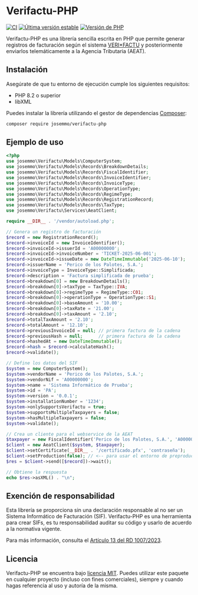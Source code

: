 # Verifactu-PHP
[![CI](https://github.com/josemmo/Verifactu-PHP/workflows/CI/badge.svg)](https://github.com/josemmo/Verifactu-PHP/actions)
[![Última versión estable](https://img.shields.io/packagist/v/josemmo/verifactu-php)](https://packagist.org/packages/josemmo/verifactu-php)
[![Versión de PHP](https://img.shields.io/badge/php-%3E%3D8.2-8892BF)](composer.json)

Verifactu-PHP es una librería sencilla escrita en PHP que permite generar registros de facturación según el sistema [VERI*FACTU](https://sede.agenciatributaria.gob.es/Sede/iva/sistemas-informaticos-facturacion-verifactu.html) y posteriormente enviarlos telemáticamente a la Agencia Tributaria (AEAT).

## Instalación
Asegúrate de que tu entorno de ejecución cumple los siguientes requisitos:

- PHP 8.2 o superior
- libXML

Puedes instalar la librería utilizando el gestor de dependencias [Composer](https://getcomposer.org/):
```sh
composer require josemmo/verifactu-php
```

## Ejemplo de uso
```php
<?php
use josemmo\Verifactu\Models\ComputerSystem;
use josemmo\Verifactu\Models\Records\BreakdownDetails;
use josemmo\Verifactu\Models\Records\FiscalIdentifier;
use josemmo\Verifactu\Models\Records\InvoiceIdentifier;
use josemmo\Verifactu\Models\Records\InvoiceType;
use josemmo\Verifactu\Models\Records\OperationType;
use josemmo\Verifactu\Models\Records\RegimeType;
use josemmo\Verifactu\Models\Records\RegistrationRecord;
use josemmo\Verifactu\Models\Records\TaxType;
use josemmo\Verifactu\Services\AeatClient;

require __DIR__ . '/vendor/autoload.php';

// Genera un registro de facturación
$record = new RegistrationRecord();
$record->invoiceId = new InvoiceIdentifier();
$record->invoiceId->issuerId = 'A00000000';
$record->invoiceId->invoiceNumber = 'TICKET-2025-06-001';
$record->invoiceId->issueDate = new DateTimeImmutable('2025-06-10');
$record->issuerName = 'Perico de los Palotes, S.A.';
$record->invoiceType = InvoiceType::Simplificada;
$record->description = 'Factura simplificada de prueba';
$record->breakdown[0] = new BreakdownDetails();
$record->breakdown[0]->taxType = TaxType::IVA;
$record->breakdown[0]->regimeType = RegimeType::C01;
$record->breakdown[0]->operationType = OperationType::S1;
$record->breakdown[0]->baseAmount = '10.00';
$record->breakdown[0]->taxRate = '21.00';
$record->breakdown[0]->taxAmount = '2.10';
$record->totalTaxAmount = '2.10';
$record->totalAmount = '12.10';
$record->previousInvoiceId = null; // primera factura de la cadena
$record->previousHash = null;      // primera factura de la cadena
$record->hashedAt = new DateTimeImmutable();
$record->hash = $record->calculateHash();
$record->validate();

// Define los datos del SIF
$system = new ComputerSystem();
$system->vendorName = 'Perico de los Palotes, S.A.';
$system->vendorNif = 'A00000000';
$system->name = 'Sistema Informático de Prueba';
$system->id = 'PA';
$system->version = '0.0.1';
$system->installationNumber = '1234';
$system->onlySupportsVerifactu = true;
$system->supportsMultipleTaxpayers = false;
$system->hasMultipleTaxpayers = false;
$system->validate();

// Crea un cliente para el webservice de la AEAT
$taxpayer = new FiscalIdentifier('Perico de los Palotes, S.A.', 'A00000000');
$client = new AeatClient($system, $taxpayer);
$client->setCertificate(__DIR__ . '/certificado.pfx', 'contraseña');
$client->setProduction(false); // <-- para usar el entorno de preproducción
$res = $client->send([$record])->wait();

// Obtiene la respuesta
echo $res->asXML() . "\n";
```

## Exención de responsabilidad
Esta librería se proporciona sin una declaración responsable al no ser un Sistema Informático de Facturación (SIF).
Verifactu-PHP es una herramienta para crear SIFs, es tu responsabilidad auditar su código y usarlo de acuerdo a la normativa vigente.

Para más información, consulta el [Artículo 13 del RD 1007/2023](https://www.boe.es/buscar/act.php?id=BOE-A-2023-24840#a1-5).

## Licencia
Verifactu-PHP se encuentra bajo [licencia MIT](LICENSE).
Puedes utilizar este paquete en cualquier proyecto (incluso con fines comerciales), siempre y cuando hagas referencia al uso y autoría de la misma.
